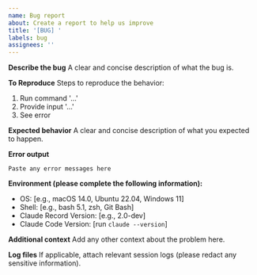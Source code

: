 ```yaml
---
name: Bug report
about: Create a report to help us improve
title: '[BUG] '
labels: bug
assignees: ''
---
```


**Describe the bug**
A clear and concise description of what the bug is.

**To Reproduce**
Steps to reproduce the behavior:
1. Run command '...'
2. Provide input '...'
3. See error

**Expected behavior**
A clear and concise description of what you expected to happen.

**Error output**
```
Paste any error messages here
```

**Environment (please complete the following information):**
 - OS: [e.g., macOS 14.0, Ubuntu 22.04, Windows 11]
 - Shell: [e.g., bash 5.1, zsh, Git Bash]
 - Claude Record Version: [e.g., 2.0-dev]
 - Claude Code Version: [run `claude --version`]

**Additional context**
Add any other context about the problem here.

**Log files**
If applicable, attach relevant session logs (please redact any sensitive information).
